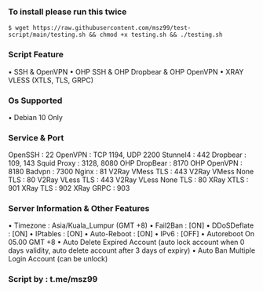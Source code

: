 ### To install please run this twice

```
$ wget https://raw.githubusercontent.com/msz99/test-script/main/testing.sh && chmod +x testing.sh && ./testing.sh
```

### Script Feature
• SSH & OpenVPN
• OHP SSH & OHP Dropbear & OHP OpenVPN
• XRAY VLESS (XTLS, TLS, GRPC)

### Os Supported

• Debian 10 Only

### Service & Port
OpenSSH                 : 22
OpenVPN                 : TCP 1194, UDP 2200
Stunnel4                : 442
Dropbear                : 109, 143
Squid Proxy             : 3128, 8080
OHP DropBear            : 8170
OHP OpenVPN             : 8180
Badvpn                  : 7300
Nginx                   : 81
V2Ray VMess TLS         : 443
V2Ray VMess None TLS    : 80
V2Ray VLess TLS         : 443
V2Ray VLess None TLS    : 80
XRay XTLS               : 901
XRay TLS                : 902
XRay GRPC               : 903

### Server Information & Other Features

• Timezone              : Asia/Kuala_Lumpur (GMT +8)
• Fail2Ban              : [ON]
• DDoSDeflate           : [ON]
• IPtables              : [ON]
• Auto-Reboot           : [ON]
• IPv6                  : [OFF]
• Autoreboot On 05.00 GMT +8
• Auto Delete Expired Account (auto lock account when 0 days validity, auto delete account after 3 days of expiry)
• Auto Ban Multiple Login Account (can be unlock)

### Script by : t.me/msz99
